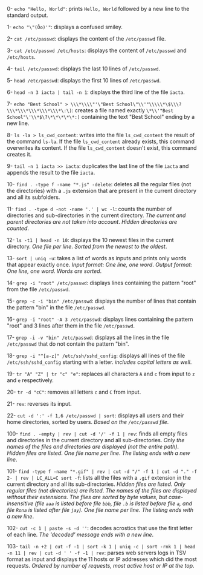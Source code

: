 0- `echo "Hello, World"`:		prints `Hello, World` followed by a new line to the standard output.

1- `echo "\"(Ôo)'"`:			displays a confused smiley.

2- `cat /etc/passwd`:			displays the content of the `/etc/passwd` file.

3- `cat /etc/passwd /etc/hosts`:	displays the content of `/etc/passwd` and `/etc/hosts`.

4- `tail /etc/passwd`:			displays the last 10 lines of `/etc/passwd`.

5- `head /etc/passwd`:			displays the first 10 lines of `/etc/passwd`.

6- `head -n 3 iacta | tail -n 1`: 	displays the third line of the file `iacta`.

7- `echo "Best School" > \\\*\\\\"'\"Best School\"\\'"\\\\\*\$\\\?\\\*\\\*\\\*\\\*\\\*\:\)`:
					creates a file named exactly `\*\\'"Best School"\'\\*$\?\*\*\*\*\*:)` containing the text "Best School" ending by a new line.

8- `ls -la > ls_cwd_content`:		writes into the file `ls_cwd_content` the result of the command `ls-la`. If the file `ls_cwd_content` already exists, this command overwrites its content. If the file `ls_cwd_content` doesn't exist, this command creates it.

9- `tail -n 1 iacta >> iacta`:		duplicates the last line of the file `iacta` and appends the result to the file `iacta`.

10- `find . -type f -name "*.js" -delete`:
					deletes all the regular files (not the directories) with a `.js` extension that are present in the current directory and all its subfolders.	

11- `find . -type d -not -name '.' | wc -l`:
					counts the number of directories and sub-directories in the current directory.
					_The current and parent directories are not taken into account_.
					_Hidden directories are counted_.

12- `ls -t1 | head -n 10`:		displays the 10 newest files in the current directory.
					_One file per line_.
					_Sorted from the newest to the oldest_.

13- `sort | uniq -u`:			takes a list of words as inputs and prints only words that appear exactly once.
					_Input format: One line, one word_.
					_Output format: One line, one word_.
					_Words are sorted_.

14- `grep -i "root" /etc/passwd`:	displays lines containing the pattern "root" from the file `/etc/passwd`.

15- `grep -c -i "bin" /etc/passwd`:	displays the number of lines that contain the pattern "bin" in the file `/etc/passwd`.

16- `grep -i "root" -A 3 /etc/passwd`:	displays lines containing the pattern "root" and 3 lines after them in the file `/etc/passwd`.

17- `grep -i -v "bin" /etc/passwd`:	displays all the lines in the file `/etc/passwd` that do not contain the pattern "bin".

18- `grep -i "^[a-z]" /etc/ssh/sshd_config`:
					displays all lines of the file `/etc/ssh/sshd_config` starting with a letter.
					_includes capital letters as well_.

19- `tr "A" "Z" | tr "c" "e"`:		replaces all characters `A` and `c` from input to `z` and `e` respectively.

20- `tr -d "cC"`:			removes all letters `c` and `C` from input.

21- `rev`:				reverses its input.

22- `cut -d ':' -f 1,6 /etc/passwd | sort`:
					displays all users and their home directories, sorted by users.
					_Based on the `/etc/passwd` file_.

100- `find . -empty | rev | cut -d '/' -f 1 | rev`:
					finds all empty files and directories in the current directory and all sub-directories.
					_Only the names of the files and directories are displayed (not the entire path)_.
					_Hidden files are listed_.
					_One file name per line_.
					_The listing ends with a new line_.

101- `find -type f -name "*.gif" | rev | cut -d "/" -f 1 | cut -d "." -f 2- | rev | LC_ALL=C sort -f`:
					lists all the files with a `.gif` extension in the current directory and all its sub-directories.
					_Hidden files are listed_.
					_Only regular files (not directories) are listed_.
					_The names of the files are displayed without their extensions_.
					_The files are sorted by byte values, but case-insensitive (file `aaa` is listed before file `bbb`, file `.b` is listed before file `a`, and file `Rona` is listed after file `jay`)_.
					_One file name per line_.
					_The listing ends with a new line_.

102- `cut -c 1 | paste -s -d ''`:	decodes acrostics that use the first letter of each line.
					_The 'decoded' message ends with a new line_.

103- `tail -n +2 | cut -f -1 | sort -k 1 | uniq -c | sort -rnk 1 | head -n 11 | rev | cut -d ' ' -f -1 | rev`:
					parses web servers logs in TSV format as input and displays the 11 hosts or IP addresses which did the most requests.
					_Ordered by number of requests, most active host or IP at the top_.
